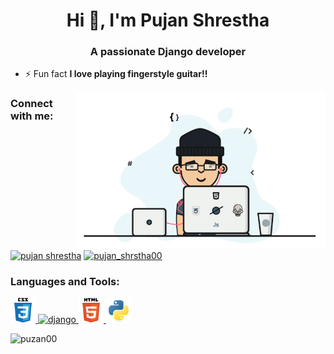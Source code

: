 <h1 align="center">Hi 👋, I'm Pujan Shrestha</h1>
<h3 align="center">A passionate Django developer</h3>

- ⚡ Fun fact **I love playing fingerstyle guitar!!**
<img align="right" alt="coding" width="400" src="https://github.com/puzan00/puzan00/blob/main/code.png">
<h3 align="left">Connect with me:</h3>
<p align="left">
<a href="https://fb.com/pujan shrestha" target="blank"><img align="center" src="https://raw.githubusercontent.com/rahuldkjain/github-profile-readme-generator/master/src/images/icons/Social/facebook.svg" alt="pujan shrestha" height="30" width="40" /></a>
<a href="https://instagram.com/pujan_shrstha00" target="blank"><img align="center" src="https://raw.githubusercontent.com/rahuldkjain/github-profile-readme-generator/master/src/images/icons/Social/instagram.svg" alt="pujan_shrstha00" height="30" width="40" /></a>
</p>

<h3 align="left">Languages and Tools:</h3>
<p align="left"> <a href="https://www.w3schools.com/css/" target="_blank" rel="noreferrer"> <img src="https://raw.githubusercontent.com/devicons/devicon/master/icons/css3/css3-original-wordmark.svg" alt="css3" width="40" height="40"/> </a> <a href="https://www.djangoproject.com/" target="_blank" rel="noreferrer"> <img src="https://cdn.worldvectorlogo.com/logos/django.svg" alt="django" width="40" height="40"/> </a> <a href="https://www.w3.org/html/" target="_blank" rel="noreferrer"> <img src="https://raw.githubusercontent.com/devicons/devicon/master/icons/html5/html5-original-wordmark.svg" alt="html5" width="40" height="40"/> </a> <a href="https://www.python.org" target="_blank" rel="noreferrer"> <img src="https://raw.githubusercontent.com/devicons/devicon/master/icons/python/python-original.svg" alt="python" width="40" height="40"/> </a> </p>

<p><img align="left" src="https://github-readme-stats.vercel.app/api/top-langs?username=puzan00&show_icons=true&locale=en&layout=compact" alt="puzan00" /></p>





